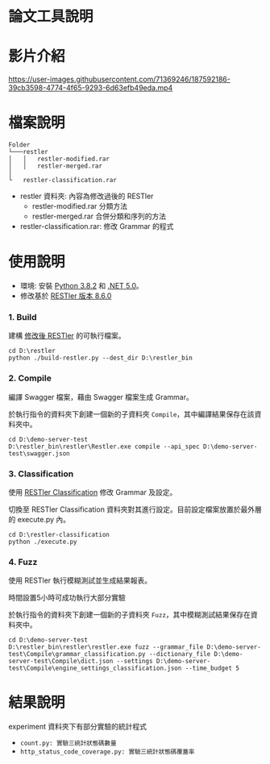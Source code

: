 論文工具說明
===

# 影片介紹

https://user-images.githubusercontent.com/71369246/187592186-39cb3598-4774-4f65-9293-6d63efb49eda.mp4

# 檔案說明
```
Folder
└───restler
│   │   restler-modified.rar
│   │   restler-merged.rar
│
└   restler-classification.rar
```

- restler 資料夾: 內容為修改過後的 RESTler
    - restler-modified.rar 分類方法
    - restler-merged.rar 合併分類和序列的方法
- restler-classification.rar: 修改 Grammar 的程式

# 使用說明

- 環境: 安裝 [Python 3.8.2](https://www.python.org/downloads/) 和 [.NET 5.0](https://dotnet.microsoft.com/en-us/download/dotnet/5.0)。
- 修改基於 [RESTler 版本 8.6.0](https://github.com/microsoft/restler-fuzzer/tree/v8.6.0)

### 1. Build

建構 [修改後 RESTler](https://github.com/109598065/restler-modified) 的可執行檔案。

```=
cd D:\restler
python ./build-restler.py --dest_dir D:\restler_bin
```
### 2. Compile
編譯 Swagger 檔案，藉由 Swagger 檔案生成 Grammar。

於執行指令的資料夾下創建一個新的子資料夾 ```Compile```，其中編譯結果保存在該資料夾中。

```=
cd D:\demo-server-test
D:\restler_bin\restler\Restler.exe compile --api_spec D:\demo-server-test\swagger.json
```

### 3. Classification
使用 [RESTler Classification](https://github.com/109598065/restler-classification) 修改 Grammar 及設定。

切換至 RESTler Classification 資料夾對其進行設定。目前設定檔案放置於最外層的 execute.py 內。

```=
cd D:\restler-classification
python ./execute.py
```
### 4. Fuzz
使用 RESTler 執行模糊測試並生成結果報表。

時間設置5小時可成功執行大部分實驗

於執行指令的資料夾下創建一個新的子資料夾 ```Fuzz```，其中模糊測試結果保存在資料夾中。

```=
cd D:\demo-server-test
D:\restler_bin\restler\restler.exe fuzz --grammar_file D:\demo-server-test\Compile\grammar_classification.py --dictionary_file D:\demo-server-test\Compile\dict.json --settings D:\demo-server-test\Compile\engine_settings_classification.json --time_budget 5
```

# 結果說明
experiment 資料夾下有部分實驗的統計程式
- ```count.py: 實驗三統計狀態碼數量```
- ```http_status_code_coverage.py: 實驗三統計狀態碼覆蓋率```
